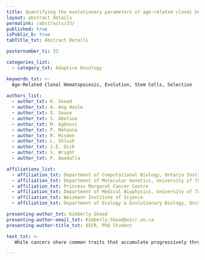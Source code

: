 ```yaml
---
title: Quantifying the evolutionary parameters of age-related clonal hematopoiesis (ARCH)
layout: abstract_details
permalink: /abstracts/33/
published: true
isPublic_b: true
tabTitle_txt: Abstract Details

posternumber_ti: 33

categories_list: 
  - category_txt: Adaptive Oncology

keywords_txt: >-
  Age-Related Clonal Hematopoiesis, Evolution, Stem Cells, Selection
  
authors_list:
  - author_txt: K. Skead
  - author_txt: A. Ang Houle
  - author_txt: D. Soave
  - author_txt: S. Abelson
  - author_txt: M. Agbessi
  - author_txt: P. Mehanna
  - author_txt: M. Minden
  - author_txt: L. Shlush
  - author_txt: J.E. Dick
  - author_txt: S. Wright
  - author_txt: P. Awadalla

affiliations_list:
  - affiliation_txt: Department of Computational Biology, Ontario Institute for Cancer Research
  - affiliation_txt: Department of Molecular Genetics, University of Toronto
  - affiliation_txt: Princess Margaret Cancer Centre
  - affiliation_txt: Department of Medical Biophysics, University of Toronto
  - affiliation_txt: Weizmann Institute of Science 
  - affiliation_txt: Department of Ecology & Evolutionary Biology, University of Toronto

presenting-author_txt: Kimberly Skead 
presenting-author-email_txt: Kimberly.Skead@oicr.on.ca
presenting-author-title_txt: OICR, PhD Student

text_txt: >-
   While cancers share common traits that accumulate progressively through somatic evolution, the evolutionary forces catalyzing the transition of a healthy cell to a cancerous state remains unclear. Studies reveal that hematopoietic stem cells (HSCs) accumulate somatic mutations as a function of regular aging (Age-Related Clonal Hematopoiesis; ARCH). Some mutations confer a fitness advantage causing HSCs to expand and contribute disproportionately more to the mature blood cell pool. However, ARCH associates with blood-based cancers and cardiometabolic conditions and, as a pre-disease state, affords us the opportunity to characterize evolutionary forces contributing to disease development. Here, we use deep-coverage sequencing data and paired clinical outcomes from 100 pre-AML samples and 400 age-matched controls to develop computational models to characterize somatic evolution by repurposing classic population genetic tools. We employ a comparative Bayesian approach to determine selection parameters shaping intra-individual accumulation of somatic mutations. We identify instances where evolutionary models depart from neutrality, are characteristic of deleterious selection, and can calibrate the rate and timing of driver mutations and their association with cancer outcomes. These models will inform analytical approaches in deep coverage sequencing, and provide a rich description of temporal evolutionary processes to predict which clinical outcome a sample is destined towards.

---
```

